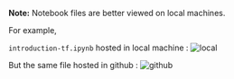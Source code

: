 **Note:** Notebook files are better viewed on local machines.

For example, 

```introduction-tf.ipynb``` hosted in local machine :
![local](https://b.imge.to/2019/07/21/HT7Yf.png)

But the same file hosted in github :
![github](https://a.imge.to/2019/07/21/HTtNh.png)

